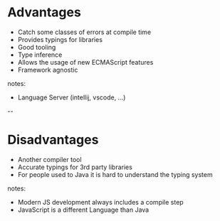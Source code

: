# Advantages
- Catch some classes of errors at compile time
- Provides typings for libraries
- Good tooling
- Type inference
- Allows the usage of new ECMAScript features
- Framework agnostic

notes:
- Language Server (intellij, vscode, ...)

--

# Disadvantages
- Another compiler tool 
- Accurate typings for 3rd party libraries
- For people used to Java it is hard to understand the typing system

notes:
- Modern JS development always includes a compile step
- JavaScript is a different Language than Java
